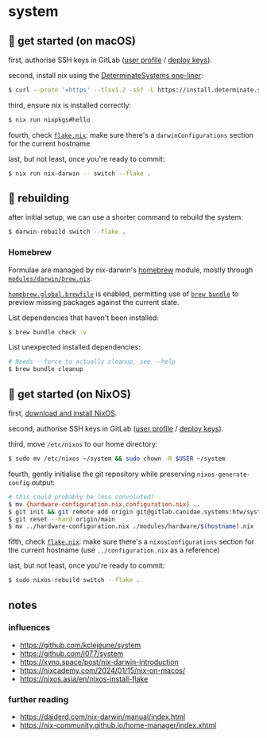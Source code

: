 # system

## 🏃 get started (on macOS)
first, authorise SSH keys in GitLab ([user profile](https://gitlab.canidae.systems/profile/keys) / [deploy keys](https://gitlab.canidae.systems/htw/system/-/settings/repository#js-deploy-keys-settings)).

second, install nix using the [DeterminateSystems one-liner](https://github.com/DeterminateSystems/nix-installer?tab=readme-ov-file#usage):

```bash
$ curl --proto '=https' --tlsv1.2 -sSf -L https://install.determinate.systems/nix | sh -s -- install
```

third, ensure nix is installed correctly:
```bash
$ nix run nixpkgs#hello
```

fourth, check [`flake.nix`](flake.nix): make sure there's a `darwinConfigurations` section for the current hostname

last, but not least, once you're ready to commit:
```bash
$ nix run nix-darwin -- switch --flake .
```


## 🔧 rebuilding
after initial setup, we can use a shorter command to rebuild the system:
```bash
$ darwin-rebuild switch --flake .
```


### Homebrew
Formulae are managed by nix-darwin's [homebrew](https://daiderd.com/nix-darwin/manual/index.html#opt-homebrew.brews) module, mostly through [`modules/darwin/brew.nix`](modules/darwin/brew.nix).

[`homebrew.global.brewfile`](https://daiderd.com/nix-darwin/manual/index.html#opt-homebrew.global.brewfile) is enabled, permitting use of [`brew bundle`](https://docs.brew.sh/Manpage#bundle-subcommand) to preview missing packages against the current state.

List dependencies that haven't been installed:
```bash
$ brew bundle check -v
```

List unexpected installed dependencies:
```bash
# Needs --force to actually cleanup, see --help
$ brew bundle cleanup
```


## 🏃 get started (on NixOS)
first, [download and install NixOS](https://nixos.org/download/).

second, authorise SSH keys in GitLab ([user profile](https://gitlab.canidae.systems/profile/keys) / [deploy keys](https://gitlab.canidae.systems/htw/system/-/settings/repository#js-deploy-keys-settings)).

third, move `/etc/nixos` to our home directory:
```bash
$ sudo mv /etc/nixos ~/system && sudo chown -R $USER ~/system
```

fourth, gently initialise the git repository while preserving `nixos-generate-config` output:
```bash
# this could probably be less convoluted?
$ mv {hardware-configuration.nix,configuration.nix} ..
$ git init && git remote add origin git@gitlab.canidae.systems:htw/system.git && git fetch origin
$ git reset --hard origin/main
$ mv ../hardware-configuration.nix ./modules/hardware/$(hostname).nix
```

fifth, check [`flake.nix`](flake.nix): make sure there's a `nixosConfigurations` section for the current hostname (use `../configuration.nix` as a reference)

last, but not least, once you're ready to commit:
```bash
$ sudo nixos-rebuild switch --flake .
```


## notes
### influences
* https://github.com/kclejeune/system
* https://github.com/i077/system
* https://xyno.space/post/nix-darwin-introduction
* https://nixcademy.com/2024/01/15/nix-on-macos/
* https://nixos.asia/en/nixos-install-flake


### further reading
* https://daiderd.com/nix-darwin/manual/index.html
* https://nix-community.github.io/home-manager/index.xhtml

